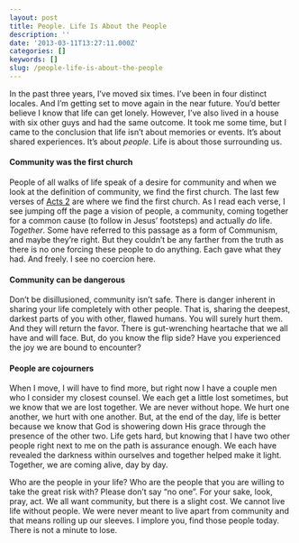 ```yaml
---
layout: post
title: People. Life Is About the People
description: ''
date: '2013-03-11T13:27:11.000Z'
categories: []
keywords: []
slug: /people-life-is-about-the-people
---
```


In the past three years, I’ve moved six times. I’ve been in four distinct locales. And I’m getting set to move again in the near future. You’d better believe I know that life can get lonely. However, I’ve also lived in a house with six other guys and had the same outcome. It took me some time, but I came to the conclusion that life isn’t about memories or events. It’s about shared experiences. It’s about _people_. Life is about those surrounding us.

#### Community was the first church

People of all walks of life speak of a desire for community and when we look at the definition of community, we find the first church. The last few verses of [Acts 2](http://www.biblegateway.com/passage/?search=acts%202:42-47&version=ESV "Acts 2:42-47") are where we find the first church. As I read each verse, I see jumping off the page a vision of people, a community, coming together for a common cause (to follow in Jesus’ footsteps) and actually _do_ life. _Together_. Some have referred to this passage as a form of Communism, and maybe they’re right. But they couldn’t be any farther from the truth as there is no one forcing these people to do anything. Each gave what they had. And freely. I see no coercion here.

#### Community can be dangerous

Don’t be disillusioned, community isn’t safe. There is danger inherent in sharing your life completely with other people. That is, sharing the deepest, darkest parts of you with other, flawed humans. You will surely hurt them. And they will return the favor. There is gut-wrenching heartache that we all have and will face. But, do you know the flip side? Have you experienced the joy we are bound to encounter?

#### People are cojourners

When I move, I will have to find more, but right now I have a couple men who I consider my closest counsel. We each get a little lost sometimes, but we know that we are lost together. We are never without hope. We hurt one another, we hurt with one another. But, at the end of the day, life is better because we know that God is showering down His grace through the presence of the other two. Life gets hard, but knowing that I have two other people right next to me on the path is assurance enough. We each have revealed the darkness within ourselves and together helped make it light. Together, we are coming alive, day by day.

Who are the people in your life? Who are the people that you are willing to take the great risk with? Please don’t say “no one”. For your sake, look, pray, act. We all want community, but there is a slight cost. We cannot live life without people. We were never meant to live apart from community and that means rolling up our sleeves. I implore you, find those people today. There is not a minute to lose.